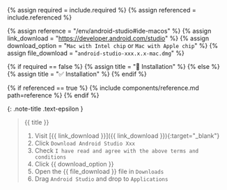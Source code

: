 <!-- LOCATION -->
<!-- _includes/components/android-studio/ -->

<!-- INCLUDE -->
<!-- components/android-studio/ide-macos.md -->

<!-- VARIABLES -->
<!-- required:      [true, false], default to true -->
<!-- referenced:    [true, false], default to false -->


<!-- READ VARIABLES -->
{% assign required   = include.required %}
{% assign referenced = include.referenced %}


<!-- ASSIGN CONSTANTS -->
{% assign reference         = "/env/android-studio#ide-macos" %}
{% assign link_download     = "https://developer.android.com/studio" %}
{% assign download_option   = "`Mac with Intel chip` or `Mac with Apple chip`" %}
{% assign file_download     = "`android-studio-xxx.x.x-mac.dmg`" %}


<!-- DECIDE TO DISPLAY THE NECESSITY OF THE INSTALLATION -->
{% if required == false %}
    {% assign title = "🔲 Installation" %}
{% else %}
    {% assign title = "✅ Installation" %}
{% endif %}


<!-- DECIDE TO DISPLAY THE LINK OF THIS COMPONENT -->
{% if referenced == true %}
{% include components/reference.md path=reference %}
{% endif %}


<!-- MAIN CONTENT -->

{: .note-title .text-epsilon }
> {{ title }}
>
> 1. Visit [{{ link_download }}]({{ link_download }}){:target="\_blank"}
> 2. Click `Download Android Studio Xxx`
> 3. Check `I have read and agree with the above terms and conditions`
> 4. Click {{ download_option }}
> 5. Open the {{ file_download }} file in `Downloads`
> 6. Drag `Android Studio` and drop to `Applications`
